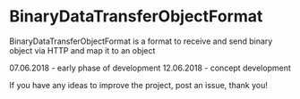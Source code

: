 # BinaryDataTransferObjectFormat
BinaryDataTransferObjectFormat is a format to receive and send binary object via HTTP and map it to an object

07.06.2018 - early phase of development
12.06.2018 - concept development

If you have any ideas to improve the project, post an issue, thank you!
